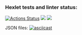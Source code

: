 ### Hexlet tests and linter status:
[![Actions Status](https://github.com/OnishchenkoIvan/frontend-project-lvl2/workflows/hexlet-check/badge.svg)](https://github.com/OnishchenkoIvan/frontend-project-lvl2/actions)
<a href="https://codeclimate.com/github/codeclimate/codeclimate/maintainability"><img src="https://api.codeclimate.com/v1/badges/a99a88d28ad37a79dbf6/maintainability" /></a>
<a href="https://codeclimate.com/github/codeclimate/codeclimate/test_coverage"><img src="https://api.codeclimate.com/v1/badges/a99a88d28ad37a79dbf6/test_coverage" /></a>

JSON files:
[![asciicast](https://asciinema.org/a/dNSAE4U8jiKjM2vJcCPIirfKW.svg)](https://asciinema.org/a/dNSAE4U8jiKjM2vJcCPIirfKW)